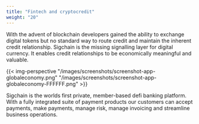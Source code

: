 ```yaml
---
title: "Fintech and cryptocredit"
weight: "20"
---
```

With the advent of blockchain developers gained the ability to exchange digital tokens but no standard way to route credit and maintain the inherent credit relationship. Sigchain is the missing signalling layer for digital currency. It enables credit relationships to be economically meaningful and valuable.

{{< img-perspective "/images/screenshots/screenshot-app-globaleconomy.png" "/images/screenshots/screenshot-app-globaleconomy-FFFFFF.png" >}}

Sigchain is the worlds first private, member-based defi banking platform. With a fully integrated suite of payment products our customers can accept payments, make payments, manage risk, manage invoicing and streamline business operations.
